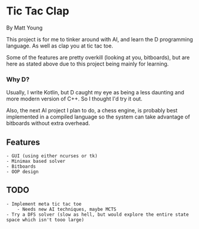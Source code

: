 # Tic Tac Clap
By Matt Young

This project is for me to tinker around with AI, and learn the D programming language. As well as clap you at tic tac toe.

Some of the features are pretty overkill (looking at you, bitboards), but are here as stated above due to this project being mainly for learning.

### Why D?
Usually, I write Kotlin, but D caught my eye as being a less daunting and more modern version of C++. So I thought I'd try it out.

Also, the next AI project I plan to do, a chess engine, is probably best implemented in a compiled language so the system can take advantage of bitboards without extra overhead.

## Features
    - GUI (using either ncurses or tk)
    - Minimax based solver
    - Bitboards
    - OOP design

## TODO
    - Implement meta tic tac toe
        - Needs new AI techniques, maybe MCTS
    - Try a DFS solver (slow as hell, but would explore the entire state space which isn't tooo large)